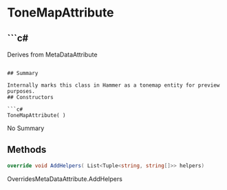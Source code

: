 # ToneMapAttribute

## ```c#
Derives from MetaDataAttribute
```

## Summary

Internally marks this class in Hammer as a tonemap entity for preview purposes.
## Constructors

```c#
ToneMapAttribute( ) 
```
No Summary
## Methods

```c#
override void AddHelpers( List<Tuple<string, string[]>> helpers) 
```
OverridesMetaDataAttribute.AddHelpers
